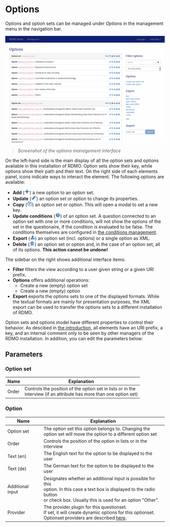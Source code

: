 # Options

Options and option sets can be managed under *Options* in the management menu in the navigation bar.

![](../_static/img/screens/options.png)
> *Screenshot of the options management interface*

On the left-hand side is the main display of all the option sets and options available in this installation of RDMO. Option sets show their key, while options show their path and their text. On the right side of each elements panel, icons indicate ways to interact the element. The following options are available:

* **Add** (![](../_static/img/icons/add.png)) a new option to an option set.
* **Update** (![](../_static/img/icons/update.png)) an option set or option to change its properties.
* **Copy** (![](../_static/img/icons/copy.png)) an option set or option. This will open a modal to set a new key.
* **Update conditions** (![](../_static/img/icons/conditions.png)) of an option set. A question connected to an option set with one or more conditions, will not show the options of the set in the questionaire, if the condition is evaluated to be false. The conditions themselves are configured in [the conditions management](../management/conditions.html).
* **Export** (![](../_static/img/icons/export.png)) an option set (incl. options) or a single option as XML.
* **Delete** (![](../_static/img/icons/delete.png)) an option set or option and, in the case of an option set, all of its options. **This action cannot be undone!**

The sidebar on the right shows additional interface items:

* **Filter** filters the view according to a user given string or a given URI prefix.
* **Options** offers additional operations:
  * Create a new (empty) option set
  * Create a new (empty) option
* **Export** exports the options sets to one of the displayed formats. While the textual formats are mainly for presentation purposes, the XML export can be used to transfer the options sets to a different installation of RDMO.

Option sets and options model have different properties to control their behavior. As descibed in [the introduction](index.html), all elements have an URI prefix, a key, and an internal comment only to be seen by other managers of the RDMO installation. In addition, you can edit the parameters below:

## Parameters
### Option set

|Name|Explanation|
|-|-|
|Order|Controls the position of the option set in lists or in the<br>interview (if an attribute has more than one option set)|

### Option

|Name|Explanation|
|-|-|
|Option set|The option set this option belongs to. Changing the<br>option set will move the option to a different option set
|Order|Controls the position of the option in lists or in the interview
|Text (en)|The English text for the option to be displayed to the user
|Text (de)|The German text for the option to be displayed to the user
|Additional input|Designates whether an additional input is possible for this<br>option. In this case a text box is displayed to the radio button<br>or check box. Usually this is used for an option "Other".
|Provider|The provider plugin for this questionset.<br>If set, it will create dynamic options for this optionset.<br>Optionset providers are described [here](../configuration/plugins.html#optionset-providers).
